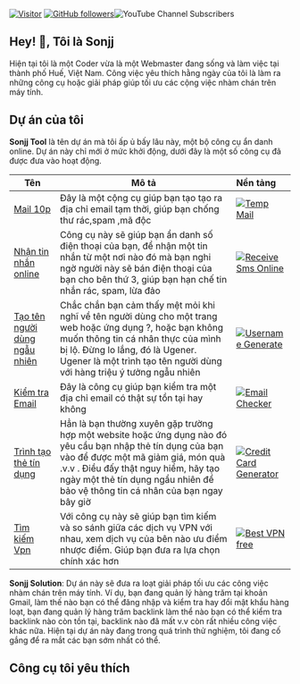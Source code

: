 
[![Visitor](https://visitor-badge.laobi.icu/badge?page_id=public-sonjj/public-sonjj)](https://github.com/public-sonjj) [![GitHub followers](https://img.shields.io/github/followers/public-sonjj.svg?style=social&label=Follow)](https://github.com/public-sonjj?tab=followers)![YouTube Channel Subscribers](https://img.shields.io/youtube/channel/subscribers/UCIevahX9MAHLL321q_x9-RQ?style=social)
## Hey! 👋, Tôi là Sonjj
Hiện tại tôi là một Coder vừa là một Webmaster đang sống và làm việc tại thành phố Huế, Việt Nam. Công việc yêu thích hằng ngày của tôi là làm ra những công cụ hoặc giải pháp giúp tối ưu các cộng việc nhàm chán trên máy tính. 
## Dự án của tôi
**Sonjj Tool**  là tên dự án mà tôi ấp ủ bấy lâu này, một bộ công cụ ẩn danh online. Dự án này chỉ mới ở mức khởi động, dưới đây là một số công cụ đã được đưa vào hoạt động.

| Tên | Mô tả | Nền tảng &nbsp;&nbsp;&nbsp; |
| --------------- | --------------- | :--------- |
| [Mail 10p](https://smailpro.com "Mail 10p") | Đây là một cộng cụ giúp bạn tạo tạo ra địa chỉ email tạm thời, giúp bạn chống thư rác,spam ,mã độc | [![Temp Mail](https://img.shields.io/badge/web-live-green "Temp Mail")](https://smailpro.com "Temp Mail")  |
| [Nhận tin nhắn online](https://smser.net "Nhận tin nhắn online") | Công cụ này sẽ giúp bạn ẩn danh số điện thoại của bạn, để nhận một tin nhắn từ một nơi nào đó mà bạn nghi ngờ người này sẽ bán điện thoại của bạn cho bên thứ 3, giúp bạn hạn chế tin nhắn rác, spam, lừa đảo | [![Receive Sms Online](https://img.shields.io/badge/web-live-green "Receive Sms Online")](https://smser.net "Receive Sms Online")   |
| [Tạo tên người dùng ngẫu nhiên](https://ugener.com "Tạo tên người dùng ngẫu nhiên") | Chắc chắn bạn cảm thấy mệt mỏi khi nghĩ về tên người dùng cho một trang web hoặc ứng dụng ?, hoặc bạn không muốn thông tin cá nhân thực của mình bị lộ. Đừng lo lắng, đó là Ugener. Ugener là một trình tạo tên người dùng với hàng triệu ý tưởng ngẫu nhiên |   [![Username Generate](https://img.shields.io/badge/web-live-green "Username Generate")](https://ugener.com "Username Generate")  |
| [Kiểm tra Email](https://ychecker.com "Kiểm tra Email") | Đây là công cụ giúp bạn kiểm tra một địa chỉ email có thật sự tồn tại hay không | [![Email Checker](https://img.shields.io/badge/web-live-green "Email Checker")](https://ychecker.com "Email Checker")  |
| [Trình tạo thẻ tín dụng](https://cardgener.com "Trình tạo thẻ tín dụng") | Hẳn là bạn thường xuyên gặp trường hợp một website hoặc ứng dụng nào đó yêu cầu bạn nhập thẻ tín dụng của bạn vào để được một mã giảm giá, món quà .v.v . Điều đấy thật nguy hiểm, hãy tạo ngày một thẻ tín dụng ngẩu nhiên để bảo vệ thông tin cá nhân của bạn ngay bây giờ | [![Credit Card Generator](https://img.shields.io/badge/web-live-green "Credit Card Generator")](https://cardgener.com "Credit Card Generator") |
|[Tìm kiếm Vpn](https://teahog.com/ "Tìm kiếm Vpn") | Với công cụ này sẽ giúp bạn tìm kiếm và so sánh giữa các dịch vụ VPN với nhau, xem dịch vụ của bên nào ưu điểm nhược điểm. Giúp bạn đưa ra lựa chọn chính xác hơn |  [![Best VPN free](https://img.shields.io/badge/web-live-green "Best VPN free")](https://teahog.com "Best VPN free")  |

**Sonjj Solution**: Dự án này sẽ đưa ra loạt giải pháp tối ưu các công việc nhàm chán trên máy tính. Ví dụ, bạn đang quản lý hàng trăm tại khoản Gmail, làm thế nào bạn có thể đăng nhập và kiểm tra hay đổi mật khẩu hàng loạt, bạn đang quản lý hàng trăm backlink làm thể nào bạn có thể kiểm tra backlink nào còn tồn tại, backlink nào đã mất v.v còn rất nhiều công việc khác nữa. Hiện tại dự án này đang trong quá trình thử nghiệm, tôi đang cố gắng để ra mắt các bạn sớm nhất có thể.

## Công cụ tôi yêu thích


